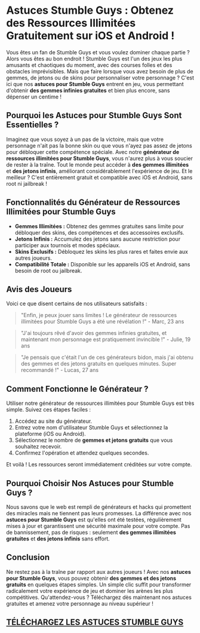 <h1>Astuces Stumble Guys : Obtenez des Ressources Illimitées Gratuitement sur iOS et Android !</h1>

<p>Vous êtes un fan de Stumble Guys et vous voulez dominer chaque partie ? Alors vous êtes au bon endroit ! Stumble Guys est l'un des jeux les plus amusants et chaotiques du moment, avec des courses folles et des obstacles imprévisibles. Mais que faire lorsque vous avez besoin de plus de gemmes, de jetons ou de skins pour personnaliser votre personnage ? C'est ici que nos <strong>astuces pour Stumble Guys</strong> entrent en jeu, vous permettant d'obtenir <strong>des gemmes infinies gratuites</strong> et bien plus encore, sans dépenser un centime !</p>

<h2>Pourquoi les Astuces pour Stumble Guys Sont Essentielles ?</h2>
<p>Imaginez que vous soyez à un pas de la victoire, mais que votre personnage n'ait pas la bonne skin ou que vous n'ayez pas assez de jetons pour débloquer cette compétence spéciale. Avec notre <strong>générateur de ressources illimitées pour Stumble Guys</strong>, vous n'aurez plus à vous soucier de rester à la traîne. Tout le monde peut accéder à <strong>des gemmes illimitées</strong> et <strong>des jetons infinis</strong>, améliorant considérablement l'expérience de jeu. Et le meilleur ? C'est entièrement gratuit et compatible avec iOS et Android, sans root ni jailbreak !</p>

<h2>Fonctionnalités du Générateur de Ressources Illimitées pour Stumble Guys</h2>
<ul>
    <li><strong>Gemmes Illimitées :</strong> Obtenez des gemmes gratuites sans limite pour débloquer des skins, des compétences et des accessoires exclusifs.</li>
    <li><strong>Jetons Infinis :</strong> Accumulez des jetons sans aucune restriction pour participer aux tournois et modes spéciaux.</li>
    <li><strong>Skins Exclusifs :</strong> Débloquez les skins les plus rares et faites envie aux autres joueurs.</li>
    <li><strong>Compatibilité Totale :</strong> Disponible sur les appareils iOS et Android, sans besoin de root ou jailbreak.</li>
</ul>

<h2>Avis des Joueurs</h2>
<p>Voici ce que disent certains de nos utilisateurs satisfaits :</p>
<blockquote>"Enfin, je peux jouer sans limites ! Le générateur de ressources illimitées pour Stumble Guys a été une révélation !" - Marc, 23 ans</blockquote>
<blockquote>"J'ai toujours rêvé d'avoir des gemmes infinies gratuites, et maintenant mon personnage est pratiquement invincible !" - Julie, 19 ans</blockquote>
<blockquote>"Je pensais que c'était l'un de ces générateurs bidon, mais j'ai obtenu des gemmes et des jetons gratuits en quelques minutes. Super recommandé !" - Lucas, 27 ans</blockquote>

<h2>Comment Fonctionne le Générateur ?</h2>
<p>Utiliser notre générateur de ressources illimitées pour Stumble Guys est très simple. Suivez ces étapes faciles :</p>
<ol>
    <li>Accédez au site du générateur.</li>
    <li>Entrez votre nom d'utilisateur Stumble Guys et sélectionnez la plateforme (iOS ou Android).</li>
    <li>Sélectionnez le nombre de <strong>gemmes et jetons gratuits</strong> que vous souhaitez recevoir.</li>
    <li>Confirmez l'opération et attendez quelques secondes.</li>
</ol>
<p>Et voilà ! Les ressources seront immédiatement créditées sur votre compte.</p>

<h2>Pourquoi Choisir Nos Astuces pour Stumble Guys ?</h2>
<p>Nous savons que le web est rempli de générateurs et hacks qui promettent des miracles mais ne tiennent pas leurs promesses. La différence avec nos <strong>astuces pour Stumble Guys</strong> est qu'elles ont été testées, régulièrement mises à jour et garantissent une sécurité maximale pour votre compte. Pas de bannissement, pas de risques : seulement <strong>des gemmes illimitées gratuites</strong> et <strong>des jetons infinis</strong> sans effort.</p>

<h2>Conclusion</h2>
<p>Ne restez pas à la traîne par rapport aux autres joueurs ! Avec nos <strong>astuces pour Stumble Guys</strong>, vous pouvez obtenir <strong>des gemmes et des jetons gratuits</strong> en quelques étapes simples. Un simple clic suffit pour transformer radicalement votre expérience de jeu et dominer les arènes les plus compétitives. Qu'attendez-vous ? Téléchargez dès maintenant nos astuces gratuites et amenez votre personnage au niveau supérieur !</p>

## [TÉLÉCHARGEZ LES ASTUCES STUMBLE GUYS](https://bit.ly/4ksQ1jn)
